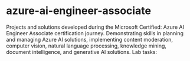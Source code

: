 # azure-ai-engineer-associate
Projects and solutions developed during the Microsoft Certified: Azure AI Engineer Associate certification journey. Demonstrating skills in planning and managing Azure AI solutions, implementing content moderation, computer vision, natural language processing, knowledge mining, document intelligence, and generative AI solutions.
Lab tasks:

